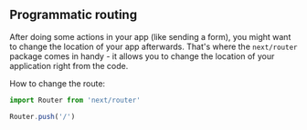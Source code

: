 ## Programmatic routing

After doing some actions in your app (like sending a form), you might want to change the location
of your app afterwards. That's where the `next/router` package comes in handy - it allows you to 
change the location of your application right from the code.

How to change the route: 
```typescript
import Router from 'next/router'

Router.push('/')
```
